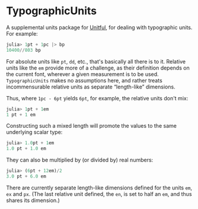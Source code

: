 # TypographicUnits

A supplemental units package for
[Unitful](https://github.com/ajkeller34/Unitful.jl), for dealing with
typographic units. For example:

```jl
julia> 1pt + 1pc |> bp
10400//803 bp
```

For absolute units like `pt`, `dd`, etc., that's basically all there is to it.
Relative units like the `em` provide more of a challenge, as their definition
depends on the current font, wherever a given measurement is to be used.
`TypographicUnits` makes no assumptions here, and rather treats
incommensurable relative units as separate “length-like” dimensions.

Thus, where `1pc - 6pt` yields `6pt`, for example, the relative units don't
mix:

```jl
julia> 1pt + 1em
1 pt + 1 em
```

Constructing such a mixed length will promote the values to the same
underlying scalar type:

```jl
julia> 1.0pt + 1em
1.0 pt + 1.0 em
```

They can also be multiplied by (or divided by) real numbers:

```jl
julia> (6pt + 12em)/2
3.0 pt + 6.0 em
```

There are currently separate length-like dimensions defined for the units
`em`, `ex` and `px`. (The last relative unit defined, the `en`, is set to half
an `em`, and thus shares its dimension.)

